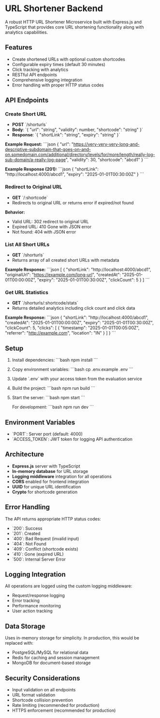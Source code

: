 # URL Shortener Backend

A robust HTTP URL Shortener Microservice built with Express.js and TypeScript that provides core URL shortening functionality along with analytics capabilities.

## Features

- Create shortened URLs with optional custom shortcodes
- Configurable expiry times (default 30 minutes)
- Click tracking with analytics
- RESTful API endpoints
- Comprehensive logging integration
- Error handling with proper HTTP status codes

## API Endpoints

### Create Short URL
- **POST** \`/shorturls\`
- **Body**: \`{ "url": "string", "validity": number, "shortcode": "string" }\`
- **Response**: \`{ "shortLink": "string", "expiry": "string" }\`

**Example Request:**
\`\`\`json
{
  "url": "https://very-very-very-long-and-descriptive-subdomain-that-goes-on-and-on.somedomain.com/additional/directory/levels/for/more/length/really-log-sub-domain/a-really-log-page",
  "validity": 30,
  "shortcode": "abcd1"
}
\`\`\`

**Example Response (201):**
\`\`\`json
{
  "shortLink": "http://localhost:4000/abcd1",
  "expiry": "2025-01-01T00:30:00Z"
}
\`\`\`

### Redirect to Original URL
- **GET** \`/:shortcode\`
- Redirects to original URL or returns error if expired/not found

**Behavior:**
- Valid URL: 302 redirect to original URL
- Expired URL: 410 Gone with JSON error
- Not found: 404 with JSON error

### List All Short URLs
- **GET** \`/shorturls\`
- Returns array of all created short URLs with metadata

**Example Response:**
\`\`\`json
[
  {
    "shortLink": "http://localhost:4000/abcd1",
    "originalUrl": "https://example.com/long-url",
    "createdAt": "2025-01-01T00:00:00Z",
    "expiry": "2025-01-01T00:30:00Z",
    "clickCount": 5
  }
]
\`\`\`

### Get URL Statistics
- **GET** \`/shorturls/:shortcode/stats\`
- Returns detailed analytics including click count and click data

**Example Response:**
\`\`\`json
{
  "shortLink": "http://localhost:4000/abcd1",
  "createdAt": "2025-01-01T00:00:00Z",
  "expiry": "2025-01-01T00:30:00Z",
  "clickCount": 5,
  "clicks": [
    {
      "timestamp": "2025-01-01T00:05:00Z",
      "referrer": "http://example.com",
      "location": "IN"
    }
  ]
}
\`\`\`

## Setup

1. Install dependencies:
   \`\`\`bash
   npm install
   \`\`\`

2. Copy environment variables:
   \`\`\`bash
   cp .env.example .env
   \`\`\`

3. Update \`.env\` with your access token from the evaluation service

4. Build the project:
   \`\`\`bash
   npm run build
   \`\`\`

5. Start the server:
   \`\`\`bash
   npm start
   \`\`\`

   For development:
   \`\`\`bash
   npm run dev
   \`\`\`

## Environment Variables

- \`PORT\`: Server port (default: 4000)
- \`ACCESS_TOKEN\`: JWT token for logging API authentication

## Architecture

- **Express.js** server with TypeScript
- **In-memory database** for URL storage
- **Logging middleware** integration for all operations
- **CORS** enabled for frontend integration
- **UUID** for unique URL identification
- **Crypto** for shortcode generation

## Error Handling

The API returns appropriate HTTP status codes:
- \`200\`: Success
- \`201\`: Created
- \`400\`: Bad Request (invalid input)
- \`404\`: Not Found
- \`409\`: Conflict (shortcode exists)
- \`410\`: Gone (expired URL)
- \`500\`: Internal Server Error

## Logging Integration

All operations are logged using the custom logging middleware:
- Request/response logging
- Error tracking
- Performance monitoring
- User action tracking

## Data Storage

Uses in-memory storage for simplicity. In production, this would be replaced with:
- PostgreSQL/MySQL for relational data
- Redis for caching and session management
- MongoDB for document-based storage

## Security Considerations

- Input validation on all endpoints
- URL format validation
- Shortcode collision prevention
- Rate limiting (recommended for production)
- HTTPS enforcement (recommended for production)
